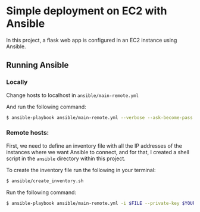 
# Simple deployment on EC2 with Ansible

In this project, a flask web app is configured in an EC2 instance using Ansible.


## Running Ansible

### Locally

Change hosts to localhost in `ansible/main-remote.yml`

And run the following command:
```sh
$ ansible-playbook ansible/main-remote.yml --verbose --ask-become-pass
```

### Remote hosts:

First, we need to define an inventory file with all the IP addresses of the 
instances where we want Ansible to connect, and for that, I created a shell
script in the `ansible` directory within this project.

To create the inventory file run the following in your terminal:

```sh
$ ansible/create_inventory.sh
```

Run the following command:

```sh
$ ansible-playbook ansible/main-remote.yml -i $FILE --private-key $YOUR_KEY_PATH
```

